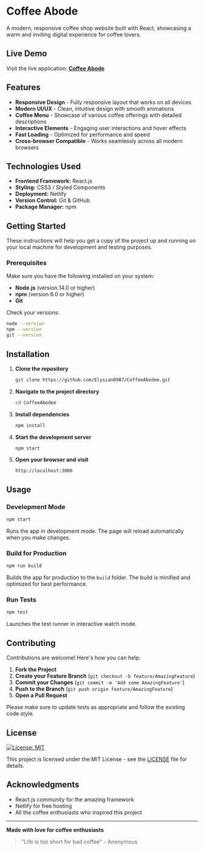 # Coffee Abode

A modern, responsive coffee shop website built with React, showcasing a warm and inviting digital experience for coffee lovers.


## Live Demo

Visit the live application: **[Coffee Abode](https://coffeeabodee.netlify.app/Home)**

## Features

- **Responsive Design** - Fully responsive layout that works on all devices
- **Modern UI/UX** - Clean, intuitive design with smooth animations
- **Coffee Menu** - Showcase of various coffee offerings with detailed descriptions
- **Interactive Elements** - Engaging user interactions and hover effects
- **Fast Loading** - Optimized for performance and speed
- **Cross-browser Compatible** - Works seamlessly across all modern browsers

## Technologies Used

- **Frontend Framework:** React.js
- **Styling:** CSS3 / Styled Components
- **Deployment:** Netlify
- **Version Control:** Git & GitHub
- **Package Manager:** npm

## Getting Started

These instructions will help you get a copy of the project up and running on your local machine for development and testing purposes.

### Prerequisites

Make sure you have the following installed on your system:

- **Node.js** (version 14.0 or higher)
- **npm** (version 6.0 or higher)
- **Git**

Check your versions:
```bash
node --version
npm --version
git --version
```

## Installation

1. **Clone the repository**
   ```bash
   git clone https://github.com/Elysian0987/CoffeeAbodee.git
   ```

2. **Navigate to the project directory**
   ```bash
   cd CoffeeAbodee
   ```

3. **Install dependencies**
   ```bash
   npm install
   ```

4. **Start the development server**
   ```bash
   npm start
   ```

5. **Open your browser and visit**
   ```
   http://localhost:3000
   ```

## Usage

### Development Mode
```bash
npm start
```
Runs the app in development mode. The page will reload automatically when you make changes.

### Build for Production
```bash
npm run build
```
Builds the app for production to the `build` folder. The build is minified and optimized for best performance.

### Run Tests
```bash
npm test
```
Launches the test runner in interactive watch mode.

## Contributing

Contributions are welcome! Here's how you can help:

1. **Fork the Project**
2. **Create your Feature Branch** (`git checkout -b feature/AmazingFeature`)
3. **Commit your Changes** (`git commit -m 'Add some AmazingFeature'`)
4. **Push to the Branch** (`git push origin feature/AmazingFeature`)
5. **Open a Pull Request**

Please make sure to update tests as appropriate and follow the existing code style.

## License

[![License: MIT](https://img.shields.io/badge/License-MIT-yellow.svg)](https://opensource.org/licenses/MIT)

This project is licensed under the MIT License - see the [LICENSE](LICENSE) file for details.


## Acknowledgments

- React.js community for the amazing framework
- Netlify for free hosting
- All the coffee enthusiasts who inspired this project

---

**Made with love for coffee enthusiasts**

> "Life is too short for bad coffee" - Anonymous

